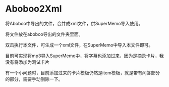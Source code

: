 # Aboboo2Xml
将Aboboo中导出的文件，合并成xml文件，供SuperMemo导入使用。

将文件放在aboboo导出的文件夹里面。

双击执行本文件，可生成一个xml文件，在SuperMemo中导入本文件即可。

目前可实现将mp3导入SuperMemo中，将字幕也添加过来，因为是摘录卡片，我没有将添加为测试卡片

有一个小问题时，目前添加过来的卡片模板仍然是item模板，就是带有问答部分的部分，需要手动删除一下。
